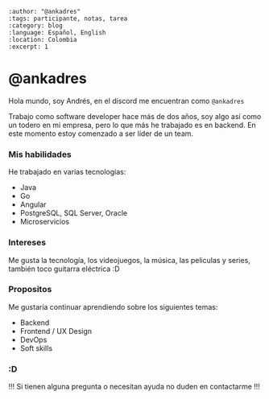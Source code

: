 
```{post} 2023-07-28
:author: "@ankadres"
:tags: participante, notas, tarea
:category: blog
:language: Español, English
:location: Colombia
:excerpt: 1
```

# @ankadres

Hola mundo, soy Andrés, en el discord me encuentran como `@ankadres`

Trabajo como software developer hace más de dos años, soy algo así como un todero en mi empresa, pero lo que más he trabajado es en backend. En este momento estoy comenzado a ser líder de un team.

### Mis habilidades

He trabajado en varias tecnologías:

- Java
- Go
- Angular
- PostgreSQL, SQL Server, Oracle
- Microservicios

### Intereses

Me gusta la tecnología, los videojuegos, la música, las peliculas y series, también toco guitarra eléctrica :D

### Propositos

Me gustaría continuar aprendiendo sobre los siguientes temas:

- Backend
- Frontend / UX Design
- DevOps
- Soft skills

### :D
!!! Si tienen alguna pregunta o necesitan ayuda no duden en contactarme !!!








